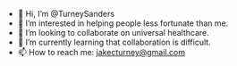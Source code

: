 - 👋  Hi, I’m @TurneySanders
- 👀  I’m interested in helping people less fortunate than me.
- 💞️  I’m looking to collaborate on universal healthcare.
- 🌱  I’m currently learning that collaboration is difficult.
- 📫  How to reach me: jakecturney@gmail.com

<!---
TurneySanders/TurneySanders is a ✨ special ✨ repository because its `README.md` (this file) appears on your GitHub profile.
You can click the Preview link to take a look at your changes.
--->
